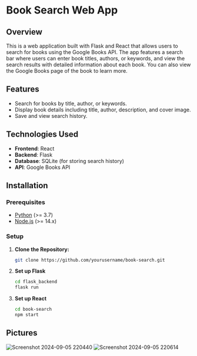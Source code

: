 # Book Search Web App

## Overview

This is a web application built with Flask and React that allows users to search for books using the Google Books API. The app features a search bar where users can enter book titles, authors, 
or keywords, and view the search results with detailed information about each book. You can also view the Google Books page of the book to learn more.

## Features

- Search for books by title, author, or keywords.
- Display book details including title, author, description, and cover image.
- Save and view search history.

## Technologies Used

- **Frontend**: React
- **Backend**: Flask
- **Database**: SQLite (for storing search history)
- **API**: Google Books API

## Installation

### Prerequisites

- [Python](https://www.python.org/downloads/) (>= 3.7)
- [Node.js](https://nodejs.org/) (>= 14.x)

### Setup

1. **Clone the Repository:**

   ```bash
   git clone https://github.com/yourusername/book-search.git

2. **Set up Flask**

   ```bash
   cd flask_backend
   flask run

3. **Set up React**
   
   ```bash
   cd book-search
   npm start

## Pictures

![Screenshot 2024-09-05 220440](https://github.com/user-attachments/assets/364461c9-b2ce-4e70-bc3d-f5090a38353a)
![Screenshot 2024-09-05 220614](https://github.com/user-attachments/assets/86154ff6-6906-48c0-8c93-fe0ff52a4b9d)

